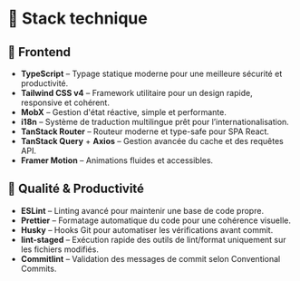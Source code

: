 # 🧱 Stack technique

## 🎯 Frontend

- **TypeScript** – Typage statique moderne pour une meilleure sécurité et productivité.
- **Tailwind CSS v4** – Framework utilitaire pour un design rapide, responsive et cohérent.
- **MobX** – Gestion d'état réactive, simple et performante.
- **i18n** – Système de traduction multilingue prêt pour l’internationalisation.
- **TanStack Router** – Routeur moderne et type-safe pour SPA React.
- **TanStack Query** + **Axios** – Gestion avancée du cache et des requêtes API.
- **Framer Motion** – Animations fluides et accessibles.

## 🧼 Qualité & Productivité

- **ESLint** – Linting avancé pour maintenir une base de code propre.
- **Prettier** – Formatage automatique du code pour une cohérence visuelle.
- **Husky** – Hooks Git pour automatiser les vérifications avant commit.
- **lint-staged** – Exécution rapide des outils de lint/format uniquement sur les fichiers modifiés.
- **Commitlint** – Validation des messages de commit selon Conventional Commits.
